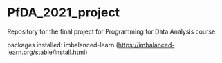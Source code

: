 # PfDA_2021_project
Repository for the final project for Programming for Data Analysis course

packages installed: imbalanced-learn (https://imbalanced-learn.org/stable/install.html)